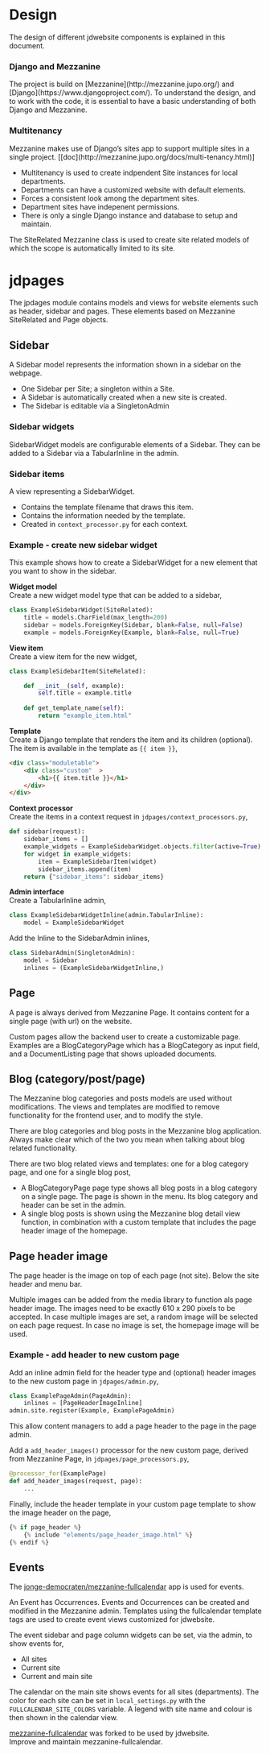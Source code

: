 <h1>Design</h1>
The design of different jdwebsite components is explained in this document.

<h3> Django and Mezzanine</h3>
The project is build on [Mezzanine](http://mezzanine.jupo.org/) and [Django](https://www.djangoproject.com/).  
To understand the design, and to work with the code, it is essential to have a basic understanding of both Django and Mezzanine.

<h3>Multitenancy</h3>
Mezzanine makes use of Django’s sites app to support multiple sites in a single project. 
[[doc](http://mezzanine.jupo.org/docs/multi-tenancy.html)] 

* Multitenancy is used to create indpendent Site instances for local departments.  
* Departments can have a customized website with default elements. 
* Forces a consistent look among the department sites.
* Department sites have indepenent permissions.
* There is only a single Django instance and database to setup and maintain.

The SiteRelated Mezzanine class is used to create site related models of which the scope is automatically limited
 to its site. 

# jdpages
The jpdages module contains models and views for website elements such as header, sidebar and pages.
These elements based on Mezzanine SiteRelated and Page objects. 

## Sidebar
A Sidebar model represents the information shown in a sidebar on the webpage.
 
* One Sidebar per Site; a singleton within a Site.
* A Sidebar is automatically created when a new site is created.
* The Sidebar is editable via a SingletonAdmin

<h3>Sidebar widgets</h3>
SidebarWidget models are configurable elements of a Sidebar.  
They can be added to a Sidebar via a TabularInline in the admin.

<h3>Sidebar items</h3>
A view representing a SidebarWidget.

* Contains the template filename that draws this item.
* Contains the information needed by the template.
* Created in `context_processor.py` for each context.

<h3>Example - create new sidebar widget</h3>
This example shows how to create a SidebarWidget for a new element that you want to show in the sidebar.

**Widget model**  
Create a new widget model type that can be added to a sidebar,
```Python
class ExampleSidebarWidget(SiteRelated):
    title = models.CharField(max_length=200)
    sidebar = models.ForeignKey(Sidebar, blank=False, null=False)
    example = models.ForeignKey(Example, blank=False, null=True)
```

**View item**  
Create a view item for the new widget,
```Python
class ExampleSidebarItem(SiteRelated):

    def __init__(self, example):
        self.title = example.title
        
    def get_template_name(self):
        return "example_item.html"
```

**Template**  
Create a Django template that renders the item and its children (optional).
The item is available in the template as `{{ item }}`,
```HTML
<div class="moduletable">
    <div class="custom"  >
        <h1>{{ item.title }}</h1>
    </div>
</div>
```

**Context processor**  
Create the items in a context request in `jdpages/context_processors.py`,
```Python
def sidebar(request):
    sidebar_items = []
    example_widgets = ExampleSidebarWidget.objects.filter(active=True)
    for widget in example_widgets:
        item = ExampleSidebarItem(widget)
        sidebar_items.append(item)
    return {"sidebar_items": sidebar_items}
```

**Admin interface**  
Create a TabularInline admin,
```Python
class ExampleSidebarWidgetInline(admin.TabularInline):
    model = ExampleSidebarWidget
```

Add the Inline to the SidebarAdmin inlines,
```Python
class SidebarAdmin(SingletonAdmin):
    model = Sidebar
    inlines = (ExampleSidebarWidgetInline,)
```

## Page
A page is always derived from Mezzanine Page. It contains content for a single page (with url) on the website.

Custom pages allow the backend user to create a customizable page. 
Examples are a BlogCategoryPage which has a BlogCategory as input field, and a DocumentListing page that shows uploaded documents.

## Blog (category/post/page)

The Mezzanine blog categories and posts models are used without modifications. 
The views and templates are modified to remove functionality for the frontend user, and to modify the style. 

There are blog categories and blog posts in the Mezzanine blog application. 
Always make clear which of the two you mean when talking about blog related functionality.

There are two blog related views and templates: one for a blog category page, and one for a single blog post,

* A BlogCategoryPage page type shows all blog posts in a blog category on a single page. The page is shown in the menu. Its blog category and header can be set in the admin.
* A single blog posts is shown using the Mezzanine blog detail view function, in combination with a custom template that includes the page header image of the homepage.

## Page header image
The page header is the image on top of each page (not site). Below the site header and menu bar.

Multiple images can be added from the media library to function als page header image. The images need to be exactly 610 x 290 pixels to be accepted.
In case multiple images are set, a random image will be selected on each page request. 
In case no image is set, the homepage image will be used. 

<h3>Example - add header to new custom page</h3>

Add an inline admin field for the header type and (optional) header images to the new custom page in `jdpages/admin.py`,
```Python
class ExamplePageAdmin(PageAdmin):
    inlines = [PageHeaderImageInline]    
admin.site.register(Example, ExamplePageAdmin)
```
This allow content managers to add a page header to the page in the page admin.

Add a `add_header_images()` processor for the new custom page, derived from Mezzanine Page, in `jdpages/page_processors.py`,
```Python
@processor_for(ExamplePage)
def add_header_images(request, page):
    ...
```

Finally, include the header template in your custom page template to show the image header on the page,
```Python
{% if page_header %}
    {% include "elements/page_header_image.html" %}
{% endif %}
```

## Events

The [jonge-democraten/mezzanine-fullcalendar](https://github.com/jonge-democraten/mezzanine-fullcalendar) app is used for events.

An Event has Occurrences. 
Events and Occurrences can be created and modified in the Mezzanine admin.
Templates using the fullcalendar template tags are used to create event views customized for jdwebsite.

The event sidebar and page column widgets can be set, via the admin, to show events for,
 
* All sites
* Current site
* Current and main site

The calendar on the main site shows events for all sites (departments). The color for each site can be set in `local_settings.py` with the `FULLCALENDAR_SITE_COLORS` variable.
A legend with site name and colour is then shown in the calendar view.

[mezzanine-fullcalendar](https://github.com/jonge-democraten/mezzanine-fullcalendar) was forked to be used by jdwebsite.  
Improve and maintain mezzanine-fullcalendar.
